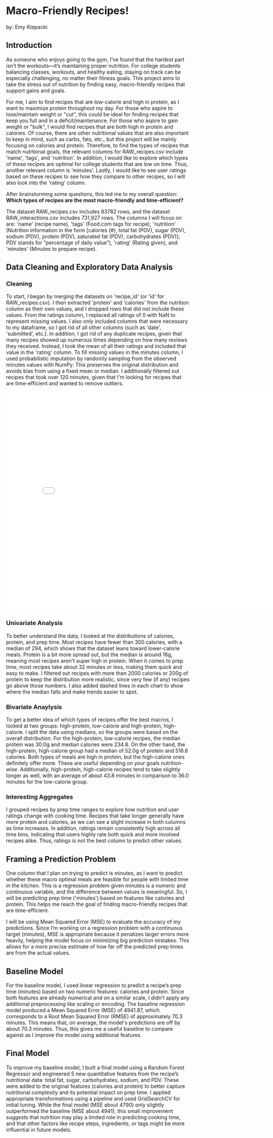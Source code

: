 # Macro-Friendly Recipes!

by: Emy Klepacki

## Introduction

As someone who enjoys going to the gym, I’ve found that the hardest part isn’t the workouts—it’s maintaining proper nutrition. For college students balancing classes, workouts, and healthy eating, staying on track can be especially challenging, no matter their fitness goals. This project aims to take the stress out of nutrition by finding easy, macro-friendly recipes that support gains and goals.

For me, I aim to find recipes that are low-calorie and high in protein, as I want to maximize protein throughout my day. For those who aspire to lose/maintain weight or "cut", this could be ideal for finding recipes that keep you full and in a deficit/maintenance. For those who aspire to gain weight or "bulk", I would find recipes that are both high in protein and calories. Of course, there are other nutritional values that are also important to keep in mind, such as carbs, fats, etc., but this project will be mainly focusing on calories and protein. Therefore, to find the types of recipes that match nutrtional goals, the relevant columns for RAW_recipes.csv include 'name', 'tags', and 'nutrition'. In addition, I would like to explore which types of these recipes are optimal for college students that are low on time. Thus, another relevant column is 'minutes'. Lastly, I would like to see user ratings based on these recipes to see how they compare to other recipes, so I will also look into the 'rating' column.

After brainstorming some questions, this led me to my overall question: **Which types of recipes are the most macro-friendly and time-efficient?**

The dataset RAW_recipes.csv includes 83782 rows, and the dataset RAW_interactions.csv includes 731,927 rows. The columns I will focus on are: 'name' (recipe name), 'tags' (Food.com tags for recipe), 'nutrition' (Nutrition information in the form [calories (#), total fat (PDV), sugar (PDV), sodium (PDV), protein (PDV), saturated fat (PDV), carbohydrates (PDV)]; PDV stands for “percentage of daily value”), 'rating' (Rating given), and 'minutes' (Minutes to prepare recipe).



## Data Cleaning and Exploratory Data Analysis
### Cleaning
To start, I began by merging the datasets on 'recipe_id' (or 'id' for RAW_recipes.csv). I then extracted 'protein' and 'calories' from the nutrition column as their own values, and I dropped rows that did not include these values. From the ratings column, I replaced all ratings of 0 with NaN to represent missing values. I also only included columns that were necessary to my dataframe, so I got rid of all other columns (such as 'date', 'submitted', etc.). In addition, I got rid of any duplicate recipes, given that many recipes showed up numerous times depending on how many reviews they received. Instead, I took the mean of all their ratings and included that value in the 'rating' column. To fill missing values in the minutes column, I used probabilistic imputation by randomly sampling from the observed minutes values with NumPy. This preserves the original distribution and avoids bias from using a fixed mean or median. I additionally filtered out recipes that took over 120 minutes, given that I'm looking for recipes that are time-efficient and wanted to remove outliers.

<iframe
 src="assets/my_table.html"
 width="800"
 height="600"
 frameborder="0"
 ></iframe>



### Univariate Analysis
To better understand the data, I looked at the distributions of calories, protein, and prep time. Most recipes have fewer than 300 calories, with a median of 294, which shows that the dataset leans toward lower-calorie meals. Protein is a bit more spread out, but the median is around 16g, meaning most recipes aren't super high in protein. When it comes to prep time, most recipes take about 32 minutes or less, making them quick and easy to make. I filtered out recipes with more than 2000 calories or 200g of protein to keep the distribution more realistic, since very few (if any) recipes go above those numbers. I also added dashed lines in each chart to show where the median falls and make trends easier to spot.

### Bivariate Anaylysis
To get a better idea of which types of recipes offer the best macros, I looked at two groups: high-protein, low-calorie and high-protein, high-calorie. I split the data using medians, so the groups were based on the overall distribution. For the high-protein, low-calorie recipes, the median protein was 30.0g and median calories were 234.8. On the other hand, the high-protein, high-calorie group had a median of 52.0g of protein and 516.6 calories. Both types of meals are high in protein, but the high-calorie ones definitely offer more. These are useful depending on your goals nutrition-wise. Additionally, high-protein, high-calorie recipes tend to take slightly longer as well, with an average of about 43.8 minutes in comparison to 36.0 minutes for the low-calorie group.

### Interesting Aggregates
I grouped recipes by prep time ranges to explore how nutrition and user ratings change with cooking time. Recipes that take longer generally have more protein and calories, as we can see a slight increase in both columns as time increases. In addition, ratings remain consistently high across all time bins, indicating that users highly rate both quick and more involved recipes alike. Thus, ratings is not the best column to predict other values.

## Framing a Prediction Problem
One column that I plan on trying to predict is minutes, as I want to predict whether these macro optimal meals are feasible for people with limited time in the kitchen. This is a regression problem given minutes is a numeric and continuous variable, and the difference between values is meaningful. So, I will be predicting prep time ('minutes') based on features like calories and protein. This helps me reach the goal of finding macro-friendly recipes that are time-efficient.

I will be using Mean Squared Error (MSE) to evaluate the accuracy of my predictions. Since I’m working on a regression problem with a continuous target (minutes), MSE is appropriate because it penalizes larger errors more heavily, helping the model focus on minimizing big prediction mistakes. This allows for a more precise estimate of how far off the predicted prep times are from the actual values.

## Baseline Model

For the baseline model, I used linear regression to predict a recipe’s prep time (minutes) based on two numeric features: calories and protein. Since both features are already numerical and on a similar scale, I didn’t apply any additional preprocessing like scaling or encoding. The baseline regression model produced a Mean Squared Error (MSE) of 4941.87, which corresponds to a Root Mean Squared Error (RMSE) of approximately 70.3 minutes. This means that, on average, the model's predictions are off by about 70.3 minutes. Thus, this gives me a useful baseline to compare against as I improve the model using additional features.


## Final Model

To improve my baseline model, I built a final model using a Random Forest Regressor and engineered 5 new quantitative features from the recipe’s nutritional data: total fat, sugar, carbohydrates, sodium, and PDV. These were added to the original features (calories and protein) to better capture nutritional complexity and its potential impact on prep time. I applied appropriate transformations using a pipeline and used GridSearchCV for initial tuning. While the final model (MSE about 4790) only slightly outperformed the baseline (MSE about 4941), this small improvement suggests that nutrition may play a limited role in predicting cooking time, and that other factors like recipe steps, ingredients, or tags might be more influential in future models.

